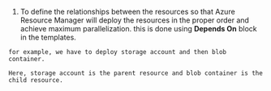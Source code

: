 1. To define the relationships between the resources so that Azure Resource Manager will deploy the resources in the proper order and achieve maximum parallelization. this is done using **Depends On** block in the templates.

```
for example, we have to deploy storage account and then blob container.

Here, storage account is the parent resource and blob container is the child resource.
```
